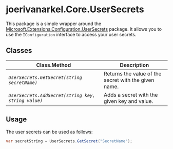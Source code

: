 # joerivanarkel.Core.UserSecrets

This package is a simple wrapper around the [Microsoft.Extensions.Configuration.UserSecrets](https://www.nuget.org/packages/Microsoft.Extensions.Configuration.UserSecrets/) package. It allows you to use the `IConfiguration` interface to access your user secrets.

## Classes
| Class.Method | Description |
| --- | --- |
| <i>`UserSecrets.GetSecret(string secretName)`<i> | Returns the value of the secret with the given name. |
| <i>`UserSecrets.AddSecret(string key, string value)`<i> | Adds a secret with the given key and value. |

## Usage
The user secrets can be used as follows:
```csharp
var secretString = UserSecrets.GetSecret("SecretName");
```